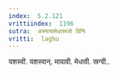 ```yaml
---
index:  5.2.121
vrittiindex:  1196
sutra:  अस्मायामेधास्रजो विनिः
vritti:  laghu 
---
```


यशस्वी. यशस्वान्. मायावी. मेधावी. स्रग्वी..

